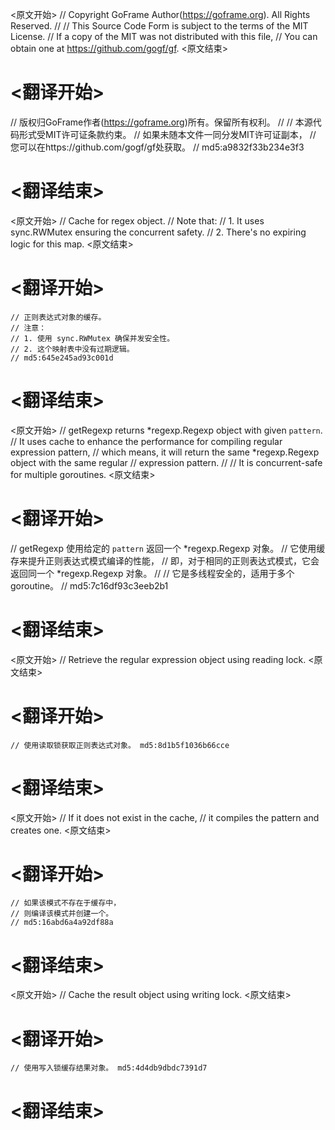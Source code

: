 
<原文开始>
// Copyright GoFrame Author(https://goframe.org). All Rights Reserved.
//
// This Source Code Form is subject to the terms of the MIT License.
// If a copy of the MIT was not distributed with this file,
// You can obtain one at https://github.com/gogf/gf.
<原文结束>

# <翻译开始>
// 版权归GoFrame作者(https://goframe.org)所有。保留所有权利。
//
// 本源代码形式受MIT许可证条款约束。
// 如果未随本文件一同分发MIT许可证副本，
// 您可以在https://github.com/gogf/gf处获取。
// md5:a9832f33b234e3f3
# <翻译结束>


<原文开始>
	// Cache for regex object.
	// Note that:
	// 1. It uses sync.RWMutex ensuring the concurrent safety.
	// 2. There's no expiring logic for this map.
<原文结束>

# <翻译开始>
	// 正则表达式对象的缓存。
	// 注意：
	// 1. 使用 sync.RWMutex 确保并发安全性。
	// 2. 这个映射表中没有过期逻辑。
	// md5:645e245ad93c001d
# <翻译结束>


<原文开始>
// getRegexp returns *regexp.Regexp object with given `pattern`.
// It uses cache to enhance the performance for compiling regular expression pattern,
// which means, it will return the same *regexp.Regexp object with the same regular
// expression pattern.
//
// It is concurrent-safe for multiple goroutines.
<原文结束>

# <翻译开始>
// getRegexp 使用给定的 `pattern` 返回一个 *regexp.Regexp 对象。
// 它使用缓存来提升正则表达式模式编译的性能，
// 即，对于相同的正则表达式模式，它会返回同一个 *regexp.Regexp 对象。
// 
// 它是多线程安全的，适用于多个goroutine。
// md5:7c16df93c3eeb2b1
# <翻译结束>


<原文开始>
// Retrieve the regular expression object using reading lock.
<原文结束>

# <翻译开始>
	// 使用读取锁获取正则表达式对象。 md5:8d1b5f1036b66cce
# <翻译结束>


<原文开始>
	// If it does not exist in the cache,
	// it compiles the pattern and creates one.
<原文结束>

# <翻译开始>
	// 如果该模式不存在于缓存中，
	// 则编译该模式并创建一个。
	// md5:16abd6a4a92df88a
# <翻译结束>


<原文开始>
// Cache the result object using writing lock.
<原文结束>

# <翻译开始>
	// 使用写入锁缓存结果对象。 md5:4d4db9dbdc7391d7
# <翻译结束>

